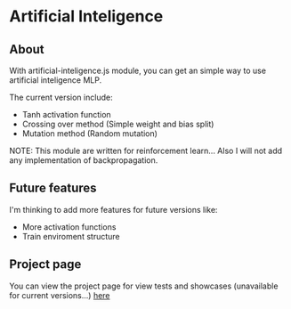 # Artificial Inteligence

## About

With artificial-inteligence.js module, you can get an simple way to use artificial inteligence MLP.

The current version include:

- Tanh activation function
- Crossing over method (Simple weight and bias split)
- Mutation method (Random mutation)

NOTE: This module are written for reinforcement learn... Also I will not add any implementation of backpropagation.

## Future features
I'm thinking to add more features for future versions like:
- More activation functions
- Train enviroment structure

## Project page

You can view the project page for view tests and showcases (unavailable for current versions...) [here](https://raffa064.github.io/artificial-inteligence-js)